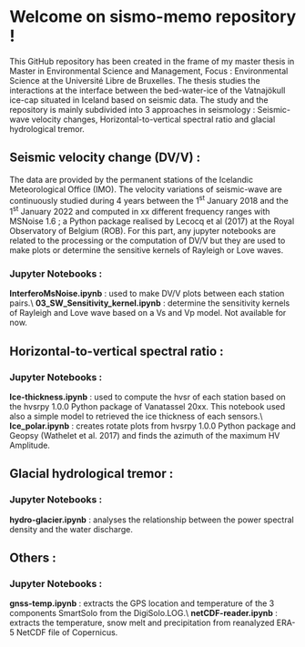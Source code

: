 # Welcome on sismo-memo repository !

This GitHub repository has been created in the frame of my master thesis in Master in Environmental Science and Management, Focus : Environmental Science at the Université Libre de Bruxelles. 
The thesis studies the interactions at the interface between the bed-water-ice of the Vatnajökull ice-cap situated in Iceland based on seismic data. The study and the repository is mainly subdivided into 3 approaches in seismology : Seismic-wave velocity changes, Horizontal-to-vertical spectral ratio and glacial hydrological tremor.

## Seismic velocity change (DV/V) :

The data are provided by the permanent stations of the Icelandic Meteorological Office (IMO). The velocity variations of seismic-wave are continuously studied during 4 years between the 1<sup>st</sup> January 2018 and the 1<sup>st</sup> January 2022 and computed in xx different frequency ranges with MSNoise 1.6 ; a Python package realised by Lecocq et al (2017) at the Royal Observatory of Belgium (ROB). For this part, any jupyter notebooks are related to the processing or the computation of DV/V but they are used to make plots or determine the sensitive kernels of Rayleigh or Love waves.

### Jupyter Notebooks :

**InterferoMsNoise.ipynb** : used to make DV/V plots between each station pairs.\\
**03_SW_Sensitivity_kernel.ipynb** : determine the sensitivity kernels of Rayleigh and Love wave based on a Vs and Vp model. Not available for now.

## Horizontal-to-vertical spectral ratio :

### Jupyter Notebooks :

**Ice-thickness.ipynb** : used to compute the hvsr of each station based on the hvsrpy 1.0.0 Python package of Vanatassel 20xx. This notebook used also a simple model to retrieved the ice thickness of each sensors.\\
**Ice_polar.ipynb** : creates rotate plots from hvsrpy 1.0.0 Python package and Geopsy (Wathelet et al. 2017) and finds the azimuth of the maximum HV Amplitude.

## Glacial hydrological tremor :

### Jupyter Notebooks :

**hydro-glacier.ipynb** : analyses the relationship between the power spectral density and the water discharge.

## Others :

### Jupyter Notebooks :

**gnss-temp.ipynb** : extracts the GPS location and temperature of the 3 components SmartSolo from the DigiSolo.LOG.\\
**netCDF-reader.ipynb** : extracts the temperature, snow melt and precipitation from reanalyzed ERA-5 NetCDF file of Copernicus. 
